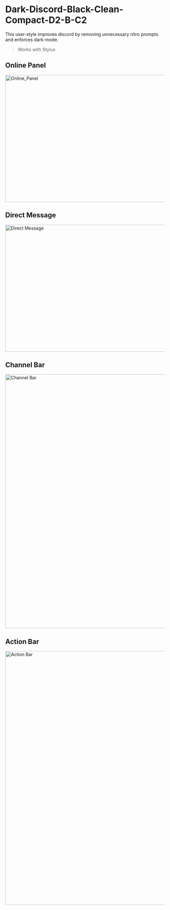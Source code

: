 # Dark-Discord-Black-Clean-Compact-D2-B-C2

This user-style improves discord by removing unnecessary nitro prompts and enforces dark-mode.

> Works with Stylus

## Online Panel

<img src="https://github.com/ZXY-CC-3ag13/Dark-Discord-Black-Clean-Compact-D2-B-C2/blob/main/Images/Online_Panel.png" alt="Online_Panel" width="640" height="400"/>

## Direct Message

<img src="https://github.com/ZXY-CC-3ag13/Dark-Discord-Black-Clean-Compact-D2-B-C2/blob/main/Images/Direct_Message.png" alt="Direct Message" width="640" height="400"/>

## Channel Bar

<img src="https://github.com/ZXY-CC-3ag13/Dark-Discord-Black-Clean-Compact-D2-B-C2/blob/main/Images/Channel_Bar.png" alt="Channel Bar" width="640" height="800"/>

## Action Bar

<img src="https://github.com/ZXY-CC-3ag13/Dark-Discord-Black-Clean-Compact-D2-B-C2/blob/main/Images/Action_Bar.png" alt="Action Bar" width="640" height="800"/>

